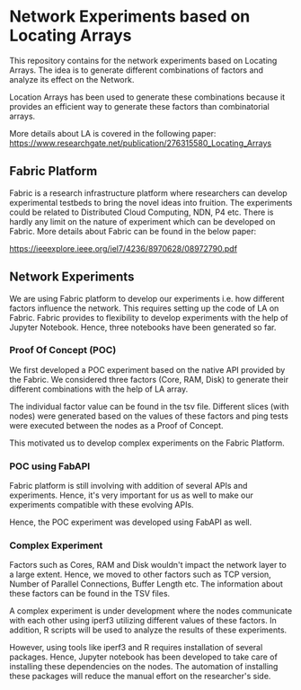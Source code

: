 # Network Experiments based on Locating Arrays

This repository contains for the network experiments based on Locating Arrays.
The idea is to generate different combinations of factors and analyze its effect on the Network.

Location Arrays has been used to generate these combinations 
because it provides an efficient way to generate these factors
than combinatorial arrays.

More details about LA is covered in the following paper:
https://www.researchgate.net/publication/276315580_Locating_Arrays

## Fabric Platform
Fabric is a research infrastructure platform where researchers can
develop experimental testbeds to bring the novel ideas into fruition.
The experiments could be related to Distributed Cloud Computing, NDN, P4
etc. There is hardly any limit on the nature of experiment which can be developed on Fabric.
More details about Fabric can be found in the below paper:

https://ieeexplore.ieee.org/iel7/4236/8970628/08972790.pdf

## Network Experiments
We are using Fabric platform to develop our experiments i.e. how different factors
influence the network. This requires setting up the code of LA on Fabric.
Fabric provides to flexibility to develop experiments with the help of 
Jupyter Notebook. Hence, three notebooks have been generated so far.

### Proof Of Concept (POC)
We first developed a POC experiment based on the native API provided by the Fabric.
We considered three factors (Core, RAM, Disk) to generate their different combinations
with the help of LA array.

The individual factor value can be found in the tsv file.
Different slices (with nodes) were generated based on the values of these factors
and ping tests were executed between the nodes as a Proof of Concept.

This motivated us to develop complex experiments on the Fabric Platform.

### POC using FabAPI
Fabric platform is still involving with addition of several APIs and 
experiments. Hence, it's very important for us as well to make our experiments compatible
with these evolving APIs.

Hence, the POC experiment was developed using FabAPI as well.

### Complex Experiment
Factors such as Cores, RAM and Disk wouldn't impact the network layer 
to a large extent. Hence, we moved to other factors such as 
TCP version, Number of Parallel Connections, Buffer Length etc.
The information about these factors can be found in the TSV files.

A complex experiment is under development where the nodes communicate with each
other using iperf3 utilizing different values of these factors.
In addition, R scripts will be used to analyze the results of these experiments.

However, using tools like iperf3 and R requires installation 
of several packages. Hence, Jupyter notebook has been developed
to take care of installing these dependencies on the nodes. The
automation of installing these packages will reduce the manual effort 
on the researcher's side.
